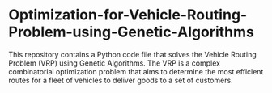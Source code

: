 # Optimization-for-Vehicle-Routing-Problem-using-Genetic-Algorithms
This repository contains a Python code file that solves the Vehicle Routing Problem (VRP) using Genetic Algorithms. The VRP is a complex combinatorial optimization problem that aims to determine the most efficient routes for a fleet of vehicles to deliver goods to a set of customers.
